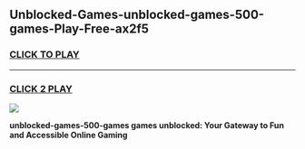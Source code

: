 
## Unblocked-Games-unblocked-games-500-games-Play-Free-ax2f5
<h3>
<a href="https://premium76.site?title=unblocked-games-500-games&ref=22A">CLICK TO PLAY</a></h3>
<hr>

<h3>
<a href="https://premium76.site?title=unblocked-games-500-games&ref=22A">CLICK 2 PLAY</a>
  
</h3>

<a href="https://premium76.site?title=unblocked-games-500-games&ref=22A"><img src="https://clearcache.store/games.png"></a>


**unblocked-games-500-games games unblocked: Your Gateway to Fun and Accessible Online Gaming**
